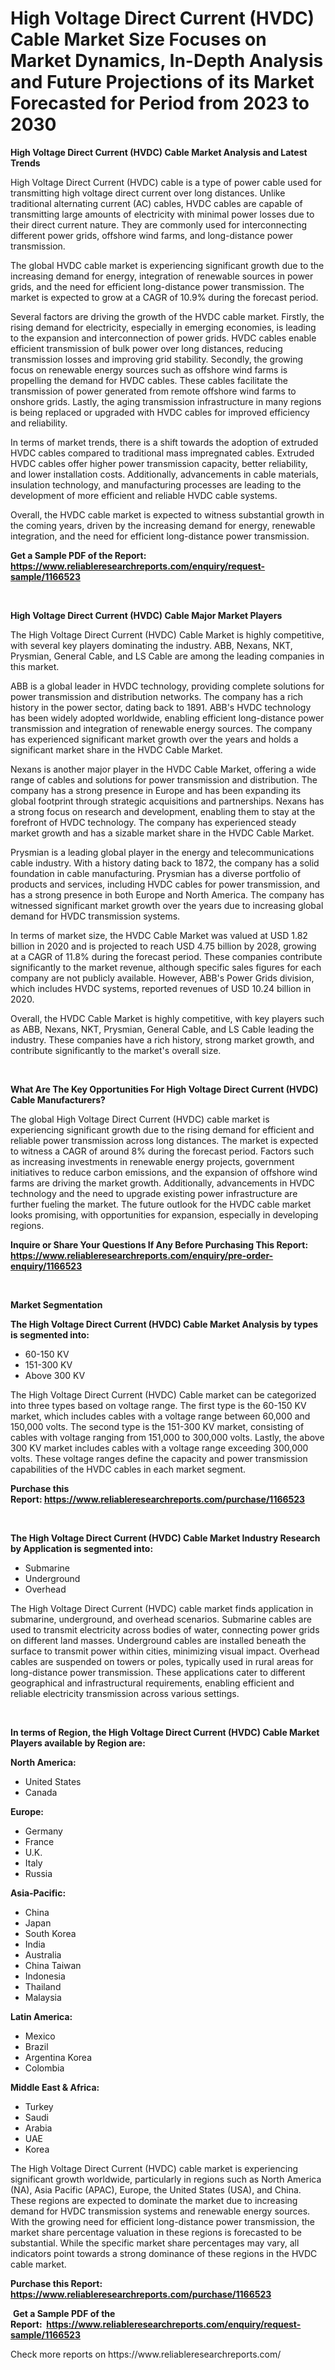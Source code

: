 <p><h1>High Voltage Direct Current (HVDC) Cable Market Size Focuses on Market Dynamics, In-Depth Analysis and Future Projections of its Market Forecasted for Period from 2023 to 2030</h1></p><p><strong>High Voltage Direct Current (HVDC) Cable Market Analysis and Latest Trends</strong></p>
<p><p>High Voltage Direct Current (HVDC) cable is a type of power cable used for transmitting high voltage direct current over long distances. Unlike traditional alternating current (AC) cables, HVDC cables are capable of transmitting large amounts of electricity with minimal power losses due to their direct current nature. They are commonly used for interconnecting different power grids, offshore wind farms, and long-distance power transmission.</p><p>The global HVDC cable market is experiencing significant growth due to the increasing demand for energy, integration of renewable sources in power grids, and the need for efficient long-distance power transmission. The market is expected to grow at a CAGR of 10.9% during the forecast period.</p><p>Several factors are driving the growth of the HVDC cable market. Firstly, the rising demand for electricity, especially in emerging economies, is leading to the expansion and interconnection of power grids. HVDC cables enable efficient transmission of bulk power over long distances, reducing transmission losses and improving grid stability. Secondly, the growing focus on renewable energy sources such as offshore wind farms is propelling the demand for HVDC cables. These cables facilitate the transmission of power generated from remote offshore wind farms to onshore grids. Lastly, the aging transmission infrastructure in many regions is being replaced or upgraded with HVDC cables for improved efficiency and reliability.</p><p>In terms of market trends, there is a shift towards the adoption of extruded HVDC cables compared to traditional mass impregnated cables. Extruded HVDC cables offer higher power transmission capacity, better reliability, and lower installation costs. Additionally, advancements in cable materials, insulation technology, and manufacturing processes are leading to the development of more efficient and reliable HVDC cable systems.</p><p>Overall, the HVDC cable market is expected to witness substantial growth in the coming years, driven by the increasing demand for energy, renewable integration, and the need for efficient long-distance power transmission.</p></p>
<p><strong>Get a Sample PDF of the Report:&nbsp; <a href="https://www.reliableresearchreports.com/enquiry/request-sample/1166523">https://www.reliableresearchreports.com/enquiry/request-sample/1166523</a></strong></p>
<p>&nbsp;</p>
<p><strong>High Voltage Direct Current (HVDC) Cable Major Market Players</strong></p>
<p><p>The High Voltage Direct Current (HVDC) Cable Market is highly competitive, with several key players dominating the industry. ABB, Nexans, NKT, Prysmian, General Cable, and LS Cable are among the leading companies in this market. </p><p>ABB is a global leader in HVDC technology, providing complete solutions for power transmission and distribution networks. The company has a rich history in the power sector, dating back to 1891. ABB's HVDC technology has been widely adopted worldwide, enabling efficient long-distance power transmission and integration of renewable energy sources. The company has experienced significant market growth over the years and holds a significant market share in the HVDC Cable Market.</p><p>Nexans is another major player in the HVDC Cable Market, offering a wide range of cables and solutions for power transmission and distribution. The company has a strong presence in Europe and has been expanding its global footprint through strategic acquisitions and partnerships. Nexans has a strong focus on research and development, enabling them to stay at the forefront of HVDC technology. The company has experienced steady market growth and has a sizable market share in the HVDC Cable Market.</p><p>Prysmian is a leading global player in the energy and telecommunications cable industry. With a history dating back to 1872, the company has a solid foundation in cable manufacturing. Prysmian has a diverse portfolio of products and services, including HVDC cables for power transmission, and has a strong presence in both Europe and North America. The company has witnessed significant market growth over the years due to increasing global demand for HVDC transmission systems.</p><p>In terms of market size, the HVDC Cable Market was valued at USD 1.82 billion in 2020 and is projected to reach USD 4.75 billion by 2028, growing at a CAGR of 11.8% during the forecast period. These companies contribute significantly to the market revenue, although specific sales figures for each company are not publicly available. However, ABB's Power Grids division, which includes HVDC systems, reported revenues of USD 10.24 billion in 2020.</p><p>Overall, the HVDC Cable Market is highly competitive, with key players such as ABB, Nexans, NKT, Prysmian, General Cable, and LS Cable leading the industry. These companies have a rich history, strong market growth, and contribute significantly to the market's overall size.</p></p>
<p>&nbsp;</p>
<p><strong>What Are The Key Opportunities For High Voltage Direct Current (HVDC) Cable Manufacturers?</strong></p>
<p><p>The global High Voltage Direct Current (HVDC) cable market is experiencing significant growth due to the rising demand for efficient and reliable power transmission across long distances. The market is expected to witness a CAGR of around 8% during the forecast period. Factors such as increasing investments in renewable energy projects, government initiatives to reduce carbon emissions, and the expansion of offshore wind farms are driving the market growth. Additionally, advancements in HVDC technology and the need to upgrade existing power infrastructure are further fueling the market. The future outlook for the HVDC cable market looks promising, with opportunities for expansion, especially in developing regions.</p></p>
<p><strong>Inquire or Share Your Questions If Any Before Purchasing This Report: <a href="https://www.reliableresearchreports.com/enquiry/pre-order-enquiry/1166523">https://www.reliableresearchreports.com/enquiry/pre-order-enquiry/1166523</a></strong></p>
<p>&nbsp;</p>
<p><strong>Market Segmentation</strong></p>
<p><strong>The High Voltage Direct Current (HVDC) Cable Market Analysis by types is segmented into:</strong></p>
<p><ul><li>60-150 KV</li><li>151-300 KV</li><li>Above 300 KV</li></ul></p>
<p><p>The High Voltage Direct Current (HVDC) Cable market can be categorized into three types based on voltage range. The first type is the 60-150 KV market, which includes cables with a voltage range between 60,000 and 150,000 volts. The second type is the 151-300 KV market, consisting of cables with voltage ranging from 151,000 to 300,000 volts. Lastly, the above 300 KV market includes cables with a voltage range exceeding 300,000 volts. These voltage ranges define the capacity and power transmission capabilities of the HVDC cables in each market segment.</p></p>
<p><strong>Purchase this Report:&nbsp;<a href="https://www.reliableresearchreports.com/purchase/1166523">https://www.reliableresearchreports.com/purchase/1166523</a></strong></p>
<p>&nbsp;</p>
<p><strong>The High Voltage Direct Current (HVDC) Cable Market Industry Research by Application is segmented into:</strong></p>
<p><ul><li>Submarine</li><li>Underground</li><li>Overhead</li></ul></p>
<p><p>The High Voltage Direct Current (HVDC) cable market finds application in submarine, underground, and overhead scenarios. Submarine cables are used to transmit electricity across bodies of water, connecting power grids on different land masses. Underground cables are installed beneath the surface to transmit power within cities, minimizing visual impact. Overhead cables are suspended on towers or poles, typically used in rural areas for long-distance power transmission. These applications cater to different geographical and infrastructural requirements, enabling efficient and reliable electricity transmission across various settings.</p></p>
<p>&nbsp;</p>
<p><strong>In terms of Region, the High Voltage Direct Current (HVDC) Cable Market Players available by Region are:</strong></p>
<p>
    <p> <strong> North America: </strong>
        <ul>
            <li>United States</li>
            <li>Canada</li>
        </ul>
        </p> 
    <p> <strong> Europe: </strong>
        <ul>
            <li>Germany</li>
            <li>France</li>
            <li>U.K.</li>
            <li>Italy</li>
            <li>Russia</li>
        </ul>
        </p> 
    <p> <strong> Asia-Pacific: </strong>
        <ul>
            <li>China</li>
            <li>Japan</li>
            <li>South Korea</li>
            <li>India</li>
            <li>Australia</li>
            <li>China Taiwan</li>
            <li>Indonesia</li>
            <li>Thailand</li>
            <li>Malaysia</li>
        </ul>
        </p> 
    <p> <strong> Latin America: </strong>
        <ul>
            <li>Mexico</li>
            <li>Brazil</li>
            <li>Argentina Korea</li>
            <li>Colombia</li>
        </ul>
        </p> 
    <p> <strong> Middle East & Africa: </strong>
        <ul>
            <li>Turkey</li>
            <li>Saudi</li>
            <li>Arabia</li>
            <li>UAE</li>
            <li>Korea</li>
        </ul>
    </p>
    </p>
<p><p>The High Voltage Direct Current (HVDC) cable market is experiencing significant growth worldwide, particularly in regions such as North America (NA), Asia Pacific (APAC), Europe, the United States (USA), and China. These regions are expected to dominate the market due to increasing demand for HVDC transmission systems and renewable energy sources. With the growing need for efficient long-distance power transmission, the market share percentage valuation in these regions is forecasted to be substantial. While the specific market share percentages may vary, all indicators point towards a strong dominance of these regions in the HVDC cable market.</p></p>
<p><strong>Purchase this Report: <a href="https://www.reliableresearchreports.com/purchase/1166523">https://www.reliableresearchreports.com/purchase/1166523</a></strong></p>
<p>&nbsp;<strong>Get a Sample PDF of the Report:&nbsp;&nbsp;<a href="https://www.reliableresearchreports.com/enquiry/request-sample/1166523">https://www.reliableresearchreports.com/enquiry/request-sample/1166523</a></strong></p>
<p><strong></strong></p>
<p>Check more reports on https://www.reliableresearchreports.com/</p>
